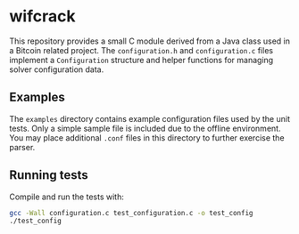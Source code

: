 # wifcrack

This repository provides a small C module derived from a Java class used in a Bitcoin related project. The `configuration.h` and `configuration.c` files implement a `Configuration` structure and helper functions for managing solver configuration data.


## Examples

The `examples` directory contains example configuration files used by the unit
tests. Only a simple sample file is included due to the offline environment.
You may place additional `.conf` files in this directory to further exercise the
parser.

## Running tests

Compile and run the tests with:


```sh
gcc -Wall configuration.c test_configuration.c -o test_config
./test_config
```
